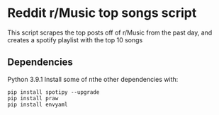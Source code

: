 # Reddit r/Music top songs script

This script scrapes the top posts off of r/Music from the past day, and creates a spotify playlist with the top 10 songs

## Dependencies
Python 3.9.1
Install some of nthe other dependencies with:
~~~
pip install spotipy --upgrade
pip install praw
pip install envyaml
~~~
